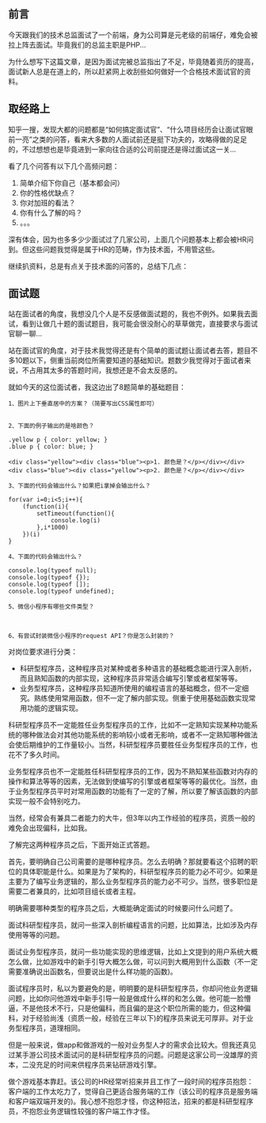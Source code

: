 

## 前言

今天跟我们的技术总监面试了一个前端，身为公司算是元老级的前端仔，难免会被拉上阵去面试。毕竟我们的总监主职是PHP...

为什么想写下这篇文章，是因为面试完被总监指出了不足，毕竟随着资历的提高，面试新人总是在道上的，所以赶紧网上收刮些如何做好一个合格技术面试官的资料。

## 取经路上

知乎一搜，发现大都的问题都是“如何搞定面试官”、“什么项目经历会让面试官眼前一亮”之类的问答，看来大多数的人面试前还是挺下功夫的，攻略得做的足足的，不过想想也是毕竟进到一家向往合适的公司前提还是得过面试这一关...

看了几个问答有以下几个高频问题：

1. 简单介绍下你自己（基本都会问）
2. 你的性格优缺点？
3. 你对加班的看法？
4. 你有什么了解的吗？
5. 。。。

深有体会，因为也多多少少面试过了几家公司，上面几个问题基本上都会被HR问到。但这些问题我觉得是属于HR的范畴，作为技术面，不用管这些。

继续扒资料，总是有点关于技术面的问答的，总结下几点：

## 面试题

站在面试者的角度，我想没几个人是不反感做面试题的，我也不例外。如果我去面试，看到让做几十题的面试题目，我可能会很没耐心的草草做完，直接要求与面试官聊一聊...

站在面试官的角度，对于技术我觉得还是有个简单的面试题让面试者去答，题目不多10题以下，侧重当前岗位所需要知道的基础知识。题数少我觉得对于面试者来说，不占用其太多的答题时间，我想还是不会太反感的。

就如今天的这位面试者，我这边出了8题简单的基础题目：

```
1、图片上下垂直居中的方案？（简要写出CSS属性即可）


2、下面的例子输出的是啥颜色？

.yellow p { color: yellow; }
.blue p { color: blue; }

<div class="yellow"><div class="blue"><p>1. 颜色是？</p></div></div>
<div class="blue"><div class="yellow"><p>2. 颜色是？</p></div></div>

3、下面的代码会输出什么？如果把i拿掉会输出什么？

for(var i=0;i<5;i++){
    (function(i){
        setTimeout(function(){
            console.log(i)
        },i*1000)
    })(i)
}

4、下面的代码会输出什么？

console.log(typeof null);
console.log(typeof {});
console.log(typeof []);	
console.log(typeof undefined);

5、微信小程序有哪些文件类型？



6、有尝试封装微信小程序的request API？你是怎么封装的？

```


对岗位要求进行分类：

- 科研型程序员，这种程序员对某种或者多种语言的基础概念能进行深入剖析，而且熟知函数的内部实现，这种程序员非常适合编写引擎或者框架等等。
- 业务型程序员，这种程序员知道所使用的编程语言的基础概念，但不一定细究。熟练使用常用函数，但不一定了解内部实现。侧重于使用基础函数实现常用功能的逻辑实现。

科研型程序员不一定能胜任业务型程序员的工作，比如不一定熟知实现某种功能系统的哪种做法会对其他功能系统的影响较小或者无影响，或者不一定熟知哪种做法会使后期维护的工作量较小。当然，科研型程序员要胜任业务型程序员的工作，也花不了多久时间。

业务型程序员也不一定能胜任科研型程序员的工作，因为不熟知某些函数对内存的操作和算法等等的因素，无法做到使编写的引擎或者框架等等的最优化。当然，由于业务型程序员平时对常用函数的功能有了一定的了解，所以要了解该函数的内部实现一般不会特别吃力。

当然，经常会有兼具二者能力的大牛，但3年以内工作经验的程序员，资质一般的难免会出现偏科，比如我。

了解完这两种程序员之后，下面开始正式答题。

首先，要明确自己公司需要的是哪种程序员。怎么去明确？那就要看这个招聘的职位的具体职能是什么。如果是为了架构的，科研型程序员的能力必不可少。如果是主要为了编写业务逻辑的，那么业务型程序员的能力必不可少。当然，很多职位是需要二者兼具的，比如项目组长或者主程。

明确需要哪种类型的程序员之后，大概能确定面试的时候要问什么问题了。

面试科研型程序员，就问一些深入剖析编程语言的问题，比如算法，比如涉及内存使用等等的问题。

面试业务型程序员，就问一些功能实现的思维逻辑，比如上文提到的用户系统大概怎么做，比如游戏中的新手引导大概怎么做，可以问到大概用到什么函数（不一定需要准确说出函数名，但要说出是什么样功能的函数)。

面试程序员时，私以为要避免的是，明明要的是科研型程序员，你却问他业务逻辑问题，比如你问他游戏中新手引导一般是做成什么样的和怎么做。他可能一脸懵逼，不是他技术不行，只是他偏科，而且偏的是这个职位所需的能力，但这种偏科，对于经验尚浅（资质一般，经验在三年以下)的程序员来说无可厚非。对于业务型程序员，道理相同。

但是一般来说，做app和做游戏的一般对业务型人才的需求会比较大。但我还真见过某手游公司技术面试问的是科研型程序员的问题。问题是这家公司一没雄厚的资本，二没充足的时间来供程序员来钻研游戏引擎。

做个游戏基本靠赶。该公司的HR经常听招来并且工作了一段时间的程序员抱怨：客户端的工作太吃力了，觉得自己更适合服务端的工作（该公司的程序员是服务端和客户端双端开发的)。我心想不抱怨才怪，你这种招法，招来的都是科研型程序员，不抱怨业务逻辑性较强的客户端工作才怪。
